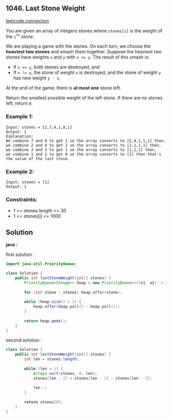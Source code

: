 ## 1046. Last Stone Weight

[leetcode connection](https://leetcode.com/problems/last-stone-weight/)

You are given an array of integers stones where `stones[i]` is the weight of the `i`<sup>`th`</sup> stone.

We are playing a game with the stones. On each turn, we choose the **heaviest two stones** and smash them together. Suppose the heaviest two stones have weights `x` and `y` with `x <= y`. The result of this smash is:

* If `x == y`, both stones are destroyed, and
* If `x != y`, the stone of weight `x` is destroyed, and the stone of weight `y` has new weight `y - x`.

At the end of the game, there is **at most one** stone left.

Return the smallest possible weight of the left stone. If there are no stones left, return `0`.

### Example 1:
```
Input: stones = [2,7,4,1,8,1]
Output: 1
Explanation: 
We combine 7 and 8 to get 1 so the array converts to [2,4,1,1,1] then,
we combine 2 and 4 to get 2 so the array converts to [2,1,1,1] then,
we combine 2 and 1 to get 1 so the array converts to [1,1,1] then,
we combine 1 and 1 to get 0 so the array converts to [1] then that's the value of the last stone.
```

### Example 2:
```
Input: stones = [1]
Output: 1
```

### Constraints:

* 1 <= stones.length <= 30
* 1 <= stones[i] <= 1000

## Solution

**java :**

first solution :
```java
import java.util.PriorityQueue;

class Solution {
    public int lastStoneWeight(int[] stones) {
        PriorityQueue<Integer> heap = new PriorityQueue<>((o1, o2) -> Integer.compare(o2, o1));
        
        for (int stone : stones) heap.offer(stone);
        
        while (heap.size() > 1) {
            heap.offer(heap.poll() - heap.poll());
        }
        
        return heap.peek();
    }
}
```

second solution :
```java
class Solution {
    public int lastStoneWeight(int[] stones) {
        int len = stones.length;
        
        while (len > 1) {
            Arrays.sort(stones, 0, len);
            stones[len - 2] = stones[len - 1] - stones[len - 2];
            
            len--;
        }
        
        return stones[0];
    }
}
```
